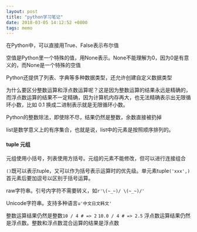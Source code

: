 ```yaml
---
layout: post
title: "python学习笔记"
date: 2018-03-05 14:12:52 +0800
tags: memo
---
```


在Python中，可以直接用True、False表示布尔值

空值是Python里一个特殊的值，用None表示。None不能理解为0，因为0是有意义的，而None是一个特殊的空值

Python还提供了列表、字典等多种数据类型，还允许创建自定义数据类型

为什么要区分整数运算和浮点数运算呢？这是因为整数运算的结果永远是精确的，而浮点数运算的结果不一定精确，因为计算机内存再大，也无法精确表示出无限循环小数，比如 0.1 换成二进制表示就是无限循环小数。

Python的整数除法，即使除不尽，结果仍然是整数，余数直接被扔掉

list是数学意义上的有序集合，也就是说，list中的元素是按照顺序排列的。

#### tuple 元组

元组使用小括号，列表使用方括号。元组的元素不能修改，但可以进行连接组合

`()`既可以表示tuple，又可以作为括号表示运算时的优先级。单元素tuple`('xxx',)`首元素后要加逗号以区别于括号运算。

raw字符串。引号内字符不需要转义，如`r'\(~_~)/ \(~_~)/'`

Unicode字符串。支持多种语言`u'中文日文韩文'`

整数运算结果仍然是整数`10 / 4 # => 2` `10.0 / 4 # => 2.5` 浮点数运算结果仍然是浮点数。整数和浮点数混合运算的结果是浮点数